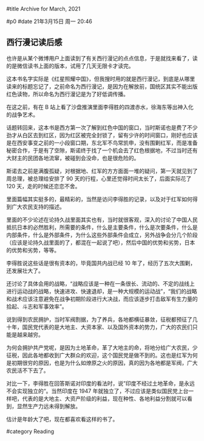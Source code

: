 #title Archive for March, 2021

#p0
#date 21年3月15日 周一 20:46

## 西行漫记读后感

也许是从某个微博用户上面读到了有关西行漫记的点点信息，于是就找来看了，读的是微信读书上面的版本，试用了几天无限卡才读完。

这本书名字实际是《红星照耀中国》，但我搜时用的就是西行漫记，到底是从哪里读来的标题忘记了，之前命名为西行漫记，是因为在解放前，国统区其实不能出版红色读物，所以命名为西行漫记是为了好低调传播。

在这之前，有在 B 站上看了沙盘推演里面李得胜的四渡赤水，徐海东等出神入化的战争艺术。

话题转回来，这本书是西方第一次了解到红色中国的窗口，当时斯诺也是费了不少劲才从白区去到红区，因为红区被完全封锁了，留有少许的时间窗口，刚好也应该是在西安事变之前的一小段窗口期，东北军不鸟常凯申，没有围剿红军，而是准备秘密合作，于是有了空隙，斯诺终于找了一个机会去了红色根据地，不过当时还有大财主的民团各地流窜，被碰到会没命，也是很危险的。

斯诺去之前是满腹孤疑，对根据地、红军的方方面面一堆的疑问，第一天就见到了周总理，被总理给安排了 90 天的行程，心里还觉得时间太长了，后面实际花了 120 天，走的时候还恋恋不舍。

里面篇幅其实挺多的，最精彩的，当然是访问李得胜的记录，以及对于红军如何得到广大农民支持的描述。

里面的不少论述在论持久战里面其实也有，当时就很客观，深入的讨论了中国人民抵抗日本的必然胜利，所需要的条件，什么是主要条件，什么是次要条件，什么是内部条件，什么是外部条件，为什么这些外部条件会成立，另外战争会分几个阶段（应该是论持久战里面的了，都混在一起说了吧），然后中国的优势和劣势，日本的优势和劣势，等等。

李得胜说这些话是很有资本的，毕竟国共内战已经 10 年了，经历了五次大围剿，还发展壮大了。

还讨论了具体会用的战略，“战略应该是一种在一条很长、流动的、不定的战线上 进行运动战的战略，快速进攻、快速退却，是一种大规模的运动战”，“我们的战略和战术应该注意避免在战争初期阶段进行大决战，而应该逐步打击敌军有生力量的拾起、斗志和军事效率”。

说到得到农民拥护，当时军阀割据，为了养兵，各地都横征暴敛，征税都预征了几十年，国民党代表的是大地主、大资本家、以及国外资本的势力，广大的农民们只能是越来越穷。

为何会拥护共产党呢，是因为土地革命，革了大地主的命，将地分给广大农民，少征税，因此各地都收到广大群众的欢迎，这个国民党是做不到的。这也是红军为何是初期很穷的原因，也是为什么如燎原之火的原因，真的因为各地都是军阀，广大农民活不下去了。

对比一下，李得胜在回答斯诺对印度的看法时，说”印度不经过土地革命，是永远不会实现独立的“。当然印度在 1947 年就独立了，不过应该是类似国民党上台一样吧，代表的是大地主、大资产阶级的利益，现在种性、各地利益分割就可以看到，显然生产力远未得到解放。

估计是年龄大了吧，现在都喜欢看这样的书了。

#category Reading